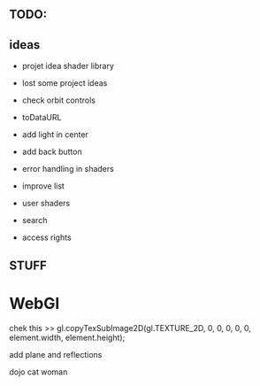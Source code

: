 ## TODO:

## ideas

- projet idea shader library
- lost some project ideas
- check orbit controls
- toDataURL
- add light in center
- add back button

- error handling in shaders
- improve list
- user shaders
- search
- access rights

## STUFF

# WebGl

chek this >> gl.copyTexSubImage2D(gl.TEXTURE_2D, 0, 0, 0, 0, 0, element.width, element.height);

add plane and reflections

dojo cat woman
